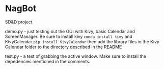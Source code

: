 # NagBot
SD&amp;D project

demo.py - just testing out the GUI with Kivy, basic Calendar and ScreenManager. Be sure to install kivy ```conda install kivy``` and KivyCalendar ```pip install KivyCalendar``` then add the library files in the Kivy Calendar folder to the directory described in the README

test.py - a test of grabbing the active window. Make sure to install the depedencies mentioned in the comments.
